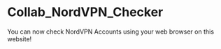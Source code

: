 # Collab_NordVPN_Checker
You can now check NordVPN Accounts using your web browser on this website!
